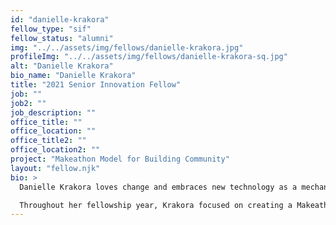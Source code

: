 ```yaml
---
id: "danielle-krakora"
fellow_type: "sif"
fellow_status: "alumni"
img: "../../assets/img/fellows/danielle-krakora.jpg"
profileImg: "../../assets/img/fellows/danielle-krakora-sq.jpg"
alt: "Danielle Krakora"
bio_name: "Danielle Krakora"
title: "2021 Senior Innovation Fellow"
job: ""
job2: ""
job_description: ""
office_title: ""
office_location: ""
office_title2: ""
office_location2: ""
project: "Makeathon Model for Building Community"
layout: "fellow.njk"
bio: >
  Danielle Krakora loves change and embraces new technology as a mechanism for continuous improvement. She believes in putting the end user at the center of every project and that there is no such thing as a perfect design. Instead, she believes that projects are dynamic, with ever-changing needs that require iteration to reach the next version of success.<br><br>

  Throughout her fellowship year, Krakora focused on creating a Makeathon Model for Building Community Partnerships to increase opportunities for external and academic institutions to collaborate with VA employees and provide subject matter expertise in support of specialized Veteran solutions. The Makeathon model sought to expand VHA's collaborations with industry and academia across the country, promoting a user-centered design approach to solving Veteran challenges through design competitions and socializing solutions. Through her project, Krakora refined internal VA processes and developed a replicable and transferable framework for future innovation events.
---
```

